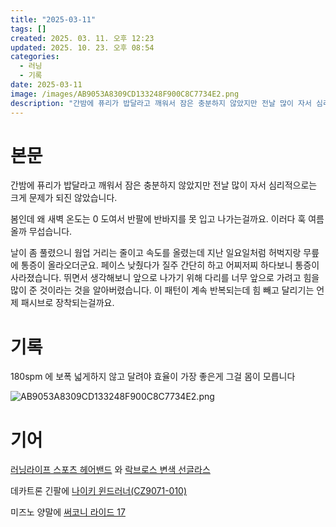 ```yaml
---
title: "2025-03-11"
tags: []
created: 2025. 03. 11. 오후 12:23
updated: 2025. 10. 23. 오후 08:54
categories:
  - 러닝
  - 기록
date: 2025-03-11
image: /images/AB9053A8309CD133248F900C8C7734E2.png
description: "간밤에 퓨리가 밥달라고 깨워서 잠은 충분하지 않았지만 전날 많이 자서 심리적으로는 크게 문제가 되진 않았습니다. 봄인데 왜 새벽 온도는 0 도여서 반팔에 반바지를 못 입고 나가는걸까요. 이러다 훅 여름 올까 무섭습니다. 날이 좀 풀렸으니 웜업 거리는 줄이고 속도를 올렸는데 지난 일요일처"
---
```


# 본문

간밤에 퓨리가 밥달라고 깨워서 잠은 충분하지 않았지만 전날 많이 자서 심리적으로는 크게 문제가 되진 않았습니다.

봄인데 왜 새벽 온도는 0 도여서 반팔에 반바지를 못 입고 나가는걸까요. 이러다 훅 여름 올까 무섭습니다.

날이 좀 풀렸으니 웜업 거리는 줄이고 속도를 올렸는데 지난 일요일처럼 허벅지랑 무릎에 통증이 올라오더군요. 페이스 낮췄다가 질주 간단히 하고 어찌저찌 하다보니 통증이 사라졌습니다. 뛰면서 생각해보니 앞으로 나가기 위해 다리를 너무 앞으로 가려고 힘을 많이 준 것이라는 것을 알아버렸습니다. 이 패턴이 계속 반복되는데 힘 빼고 달리기는 언제 패시브로 장착되는걸까요.

# 기록

180spm 에 보폭 넓게하지 않고 달려야 효율이 가장 좋은게 그걸 몸이 모릅니다

 ![AB9053A8309CD133248F900C8C7734E2.png](/images/AB9053A8309CD133248F900C8C7734E2.png)

# 기어

[러닝라이프 스포츠 헤어밴드](/posts/러닝라이프-스포츠-헤어밴드) 와 [락브로스 변색 선글라스](/posts/락브로스-변색-선글라스)

데카트론 긴팔에 [나이키 윈드러너(CZ9071-010)](/posts/나이키-윈드러너(cz9071-010))

미즈노 양말에 [써코니 라이드 17](/posts/써코니-라이드-17)
